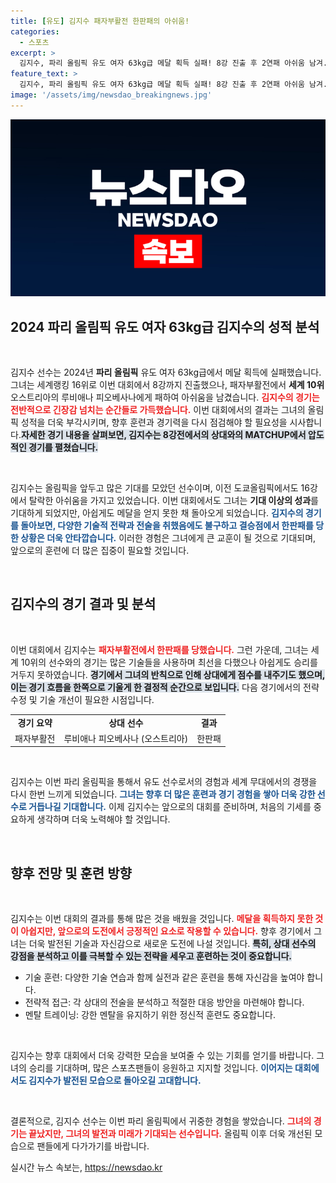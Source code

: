 ```yaml
---
title: [유도] 김지수 패자부활전 한판패의 아쉬움!
categories:
  - 스포츠
excerpt: >
  김지수, 파리 올림픽 유도 여자 63kg급 메달 획득 실패! 8강 진출 후 2연패 아쉬움 남겨. 세계 10위와의 대결에서 패하며, 지난해 도쿄올림픽 탈락의 악몽 재현! 클릭으로 자세히 알아보세요!
feature_text: >
  김지수, 파리 올림픽 유도 여자 63kg급 메달 획득 실패! 8강 진출 후 2연패 아쉬움 남겨. 세계 10위와의 대결에서 패하며, 지난해 도쿄올림픽 탈락의 악몽 재현! 클릭으로 자세히 알아보세요!
image: '/assets/img/newsdao_breakingnews.jpg'
---
```


<p><img src="/assets/img/newsdao_breakingnews.jpg" alt="pcversion 속보" /></p>

<h2 data-ke-size="size26">2024 파리 올림픽 유도 여자 63kg급 김지수의 성적 분석</h2>

<p data-ke-size="size16">&nbsp;</p>

<p>김지수 선수는 2024년 <b>파리 올림픽</b> 유도 여자 63kg급에서 메달 획득에 실패했습니다. 그녀는 세계랭킹 16위로 이번 대회에서 8강까지 진출했으나, 패자부활전에서 <b>세계 10위</b> 오스트리아의 루비애나 피오베사나에게 패하여 아쉬움을 남겼습니다. <b><span style="color: #ee2323;">김지수의 경기는 전반적으로 긴장감 넘치는 순간들로 가득했습니다.</span></b> 이번 대회에서의 결과는 그녀의 올림픽 성적을 더욱 부각시키며, 향후 훈련과 경기력을 다시 점검해야 할 필요성을 시사합니다.<b><span style="background-color: #21538527;">자세한 경기 내용을 살펴보면, 김지수는 8강전에서의 상대와의 MATCHUP에서 압도적인 경기를 펼쳤습니다.</span></b></p>

<p data-ke-size="size16">&nbsp;</p>

<p>김지수는 올림픽을 앞두고 많은 기대를 모았던 선수이며, 이전 도쿄올림픽에서도 16강에서 탈락한 아쉬움을 가지고 있었습니다. 이번 대회에서도 그녀는 <b>기대 이상의 성과</b>를 기대하게 되었지만, 아쉽게도 메달을 얻지 못한 채 돌아오게 되었습니다. <b><span style="color: #1a5490;">김지수의 경기를 돌아보면, 다양한 기술적 전략과 전술을 취했음에도 불구하고 결승점에서 한판패를 당한 상황은 더욱 안타깝습니다.</span></b> 이러한 경험은 그녀에게 큰 교훈이 될 것으로 기대되며, 앞으로의 훈련에 더 많은 집중이 필요할 것입니다.</p>

<p data-ke-size="size16">&nbsp;</p>

<h2 data-ke-size="size26">김지수의 경기 결과 및 분석</h2>

<p data-ke-size="size16">&nbsp;</p>

<p>이번 대회에서 김지수는 <b><span style="color: #ee2323;">패자부활전에서 한판패를 당했습니다.</span></b> 그런 가운데, 그녀는 세계 10위의 선수와의 경기는 많은 기술들을 사용하며 최선을 다했으나 아쉽게도 승리를 거두지 못하였습니다. <b><span style="background-color: #21538527;">경기에서 그녀의 반칙으로 인해 상대에게 점수를 내주기도 했으며, 이는 경기 흐름을 한쪽으로 기울게 한 결정적 순간으로 보입니다.</span></b> 다음 경기에서의 전략 수정 및 기술 개선이 필요한 시점입니다. </p>

<table style="width: 100%; border-collapse: collapse;">
<tr>
<td style="text-align: center; height: 17px;"><b>경기 요약</b></td>
<td style="text-align: center; height: 17px;"><b>상대 선수</b></td>
<td style="text-align: center; height: 17px;"><b>결과</b></td>
</tr>
<tr>
<td style="text-align: center; height: 17px;">패자부활전</td>
<td style="text-align: center; height: 17px;">루비애나 피오베사나 (오스트리아)</td>
<td style="text-align: center; height: 17px;">한판패</td>
</tr>
</table>

<p data-ke-size="size16">&nbsp;</p>

<p>김지수는 이번 파리 올림픽을 통해서 유도 선수로서의 경험과 세계 무대에서의 경쟁을 다시 한번 느끼게 되었습니다. <b><span style="color: #1a5490;">그녀는 향후 더 많은 훈련과 경기 경험을 쌓아 더욱 강한 선수로 거듭나길 기대합니다.</span></b> 이제 김지수는 앞으로의 대회를 준비하며, 처음의 기세를 중요하게 생각하며 더욱 노력해야 할 것입니다.</p>

<p data-ke-size="size16">&nbsp;</p>

<h2 data-ke-size="size26">향후 전망 및 훈련 방향</h2>

<p data-ke-size="size16">&nbsp;</p>

<p>김지수는 이번 대회의 결과를 통해 많은 것을 배웠을 것입니다. <b><span style="color: #ee2323;">메달을 획득하지 못한 것이 아쉽지만, 앞으로의 도전에서 긍정적인 요소로 작용할 수 있습니다.</span></b> 향후 경기에서 그녀는 더욱 발전된 기술과 자신감으로 새로운 도전에 나설 것입니다. <b><span style="background-color: #21538527;">특히, 상대 선수의 강점을 분석하고 이를 극복할 수 있는 전략을 세우고 훈련하는 것이 중요합니다.</span></b></p>

<ul>
<li>기술 훈련: 다양한 기술 연습과 함께 실전과 같은 훈련을 통해 자신감을 높여야 합니다.</li>
<li>전략적 접근: 각 상대의 전술을 분석하고 적절한 대응 방안을 마련해야 합니다.</li>
<li>멘탈 트레이닝: 강한 멘탈을 유지하기 위한 정신적 훈련도 중요합니다.</li>
</ul>

<p data-ke-size="size16">&nbsp;</p>

<p>김지수는 향후 대회에서 더욱 강력한 모습을 보여줄 수 있는 기회를 얻기를 바랍니다. 그녀의 승리를 기대하며, 많은 스포츠팬들이 응원하고 지지할 것입니다. <b><span style="color: #1a5490;">이어지는 대회에서도 김지수가 발전된 모습으로 돌아오길 고대합니다.</span></b></p>

<p data-ke-size="size16">&nbsp;</p>

<p>결론적으로, 김지수 선수는 이번 파리 올림픽에서 귀중한 경험을 쌓았습니다. <b><span style="color: #ee2323;">그녀의 경기는 끝났지만, 그녀의 발전과 미래가 기대되는 선수입니다.</span></b> 올림픽 이후 더욱 개선된 모습으로 팬들에게 다가가기를 바랍니다.</p>
실시간 뉴스 속보는, <a href="https://newsdao.kr" rel="dofollow">https://newsdao.kr</a>


